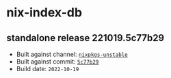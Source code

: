 # nix-index-db
## standalone release 221019.5c77b29
- Built against channel: [`nixpkgs-unstable`](https://github.com/nixos/nixpkgs/tree/nixpkgs-unstable)
- Built against commit: [`5c77b29`](https://github.com/NixOS/nixpkgs/commit/5c77b29073f0d679aee8056da3ced1cfb3d3aecb)
- Build date: `2022-10-19`
